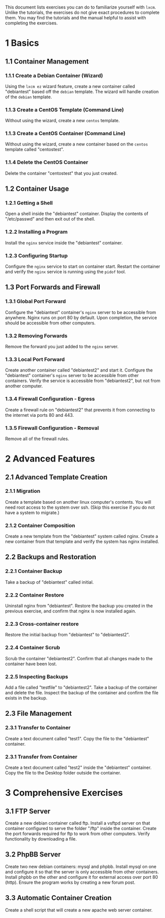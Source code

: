 This document lists exercises you can do to familiarize yourself with `lxcm`. Unlike the tutorials, the exercises do not give exact procedures to complete them. You may find the tutorials and the manual helpful to assist with completing the exercises.

# 1 Basics

## 1.1 Container Management

### 1.1.1 Create a Debian Container (Wizard)

Using the `lxcm ez` wizard feature, create a new container called "debiantest" based off the `debian` template. The wizard will handle creation of the `debian` template.

### 1.1.3 Create a CentOS Template (Command Line)

Without using the wizard, create a new `centos` template.

### 1.1.3 Create a CentOS Container (Command Line)

Without using the wizard, create a new container based on the `centos` template called "centostest".

### 1.1.4 Delete the CentOS Container

Delete the container "centostest" that you just created.

## 1.2 Container Usage

### 1.2.1 Getting a Shell

Open a shell inside the "debiantest" container. Display the contents of "/etc/passwd" and then exit out of the shell.

### 1.2.2 Installing a Program

Install the `nginx` service inside the "debiantest" container.

### 1.2.3 Configuring Startup

Configure the `nginx` service to start on container start. Restart the container and verify the `nginx` service is running using the `pidof` tool.

## 1.3 Port Forwards and Firewall

### 1.3.1 Global Port Forward

Configure the "debiantest" container's `nginx` server to be accessible from anywhere. Nginx runs on port 80 by default. Upon completion, the service should be accessible from other computers.

### 1.3.2 Removing Forwards

Remove the forward you just added to the `nginx` server.

### 1.3.3 Local Port Forward

Create another container called "debiantest2" and start it. Configure the "debiantest" container's `nginx` server to be accessible from other containers. Verify the service is accessible from "debiantest2", but not from another computer.

### 1.3.4 Firewall Configuration - Egress

Create a firewall rule on "debiantest2" that prevents it from connecting to the internet via ports 80 and 443.

### 1.3.5 Firewall Configuration - Removal

Remove all of the firewall rules.

# 2 Advanced Features

## 2.1 Advanced Template Creation

### 2.1.1 Migration

Create a template based on another linux computer's contents. You will need root access to the system over ssh. (Skip this exercise if you do not have a system to migrate.)

### 2.1.2 Container Composition

Create a new template from the "debiantest" system called nginx. Create a new container from that template and verify the system has nginx installed.

## 2.2 Backups and Restoration

### 2.2.1 Container Backup

Take a backup of "debiantest" called initial.

### 2.2.2 Container Restore

Uninstall nginx from "debiantest". Restore the backup you created in the previous exercise, and confirm that nginx is now installed again.

### 2.2.3 Cross-container restore

Restore the initial backup from "debiantest" to "debiantest2".

### 2.2.4 Container Scrub

Scrub the container "debiantest2". Confirm that all changes made to the container have been lost.

### 2.2.5 Inspecting Backups

Add a file called "testfile" to "debiantest2". Take a backup of the container and delete the file. Inspect the backup of the container and confirm the file exists in the backup.

## 2.3 File Management

### 2.3.1 Transfer to Container

Create a text document called "test1". Copy the file to the "debiantest" container.

### 2.3.1 Transfer from Container

Create a text document called "test2" inside the "debiantest" container. Copy the file to the Desktop folder outside the container.

# 3 Comprehensive Exercises

## 3.1 FTP Server

Create a new debian container called ftp. Install a vsftpd server on that container configured to serve the folder "/ftp" inside the container. Create the port forwards required for ftp to work from other computers. Verify functionality by downloading a file.

## 3.2 PhpBB Server

Create two new debian containers: mysql and phpbb. Install mysql on one and configure it so that the server is only accessible from other containers. Install phpbb on the other and configure it for external access over port 80 (http). Ensure the program works by creating a new forum post.

## 3.3 Automatic Container Creation

Create a shell script that will create a new apache web server container.




